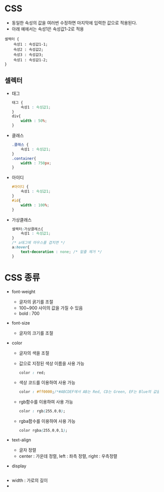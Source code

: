 # CSS

* 동일한 속성의 값을 여러번 수정하면 마지막에 입력한 값으로 적용된다.
* 아래 예에서는 속성1은 속성값1-2로 적용

```
셀렉터 {
    속성1 : 속성값1-1;
    속성2 : 속성값2;
    속성3 : 속성값3;
    속성1 : 속성값1-2;
}
```

## 셀렉터

* 태그

  ```css
  태그 {
      속성1 : 속성값1;
  }
  div{
      width : 50%;
  }
  ```

* 클래스

  ```css
  .클래스 {
      속성1 : 속성값1;
  }
  .container{
      width : 750px;
  }
  ```

* 아이디

  ```css
  #아이디 {
      속성1 : 속성값1;
  }
  #id{
      width : 100%;
  }
  ```

* 가상클래스

  ```css
  셀렉터:가상클레스{
      속성1 : 속성값1;
  }
  /* a태그에 마우스를 겹치면 */
  a:hover{
      text-decoration : none; /* 밑줄 제거 */
  }
  ```

# CSS 종류

* font-weight

  * 글자의 굵기를 조절
  * 100~900 사이의 값을 가질 수 있음
  * bold : 700

* font-size

  * 글자의 크기를 조절

* color

  * 글자의 색을 조절

  * 값으로 지정된 색상 이름을 사용 가능

    ```css
    color : red;
    ```

  * 색상 코드를 이용하여 사용 가능 

    ```css
    color : #ff0000;/*#ABCDEF에서 AB는 Red, CD는 Green, EF는 Blue의 값을 16진수로 표현*/
    ```

  * rgb함수를 이용하여 사용 가능

    ```css
    color : rgb(255,0,0);
    ```

  * rgba함수를 이용하여 사용 가능

    ```css
    color rgba(255,0,0,1);
    ```

* text-align

  * 글자 정렬
  * center : 가운데 정렬, left : 좌측 정렬, right : 우측정렬

* display

```css

```

* width : 가로의 길이
* 











